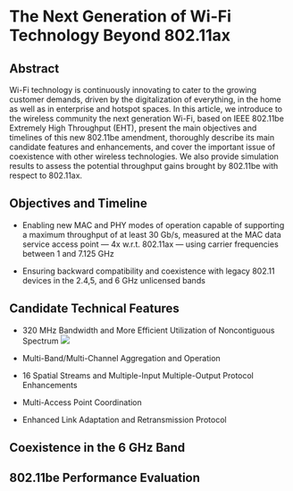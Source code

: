 # The Next Generation of Wi-Fi Technology Beyond 802.11ax


## Abstract

Wi-Fi technology is continuously innovating to cater to the growing customer demands, driven by the digitalization of everything, in the home as well as in enterprise and hotspot spaces. In this article, we introduce to the wireless community the next generation Wi-Fi, based on IEEE 802.11be Extremely High Throughput (EHT), present the main objectives and timelines of this new 802.11be amendment, thoroughly describe its main candidate features and enhancements, and cover the important issue of coexistence with other wireless technologies. We also provide simulation results to assess the potential throughput gains brought by 802.11be with respect to 802.11ax.





## Objectives and Timeline

* Enabling new MAC and PHY modes of operation capable of supporting a maximum throughput of at least 30 Gb/s, measured at the MAC data service access point — 4x w.r.t. 802.11ax — using carrier frequencies between 1 and 7.125 GHz

* Ensuring backward compatibility and coexistence with legacy 802.11 devices in the 2.4,5, and 6 GHz unlicensed bands 



## Candidate Technical Features
* 320 MHz Bandwidth and More Efficient Utilization of Noncontiguous Spectrum
![](https://i.imgur.com/Ly3UQD7.png)


* Multi-Band/Multi-Channel Aggregation and Operation
* 16 Spatial Streams and Multiple-Input Multiple-Output Protocol Enhancements
* Multi-Access Point Coordination
* Enhanced Link Adaptation and Retransmission Protocol


## Coexistence in the 6 GHz Band

## 802.11be Performance Evaluation








